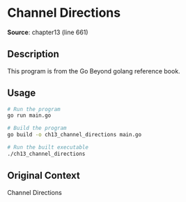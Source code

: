 # Channel Directions

**Source**: chapter13 (line 661)

## Description

This program is from the Go Beyond golang reference book.

## Usage

```bash
# Run the program
go run main.go

# Build the program
go build -o ch13_channel_directions main.go

# Run the built executable
./ch13_channel_directions
```

## Original Context

Channel Directions
